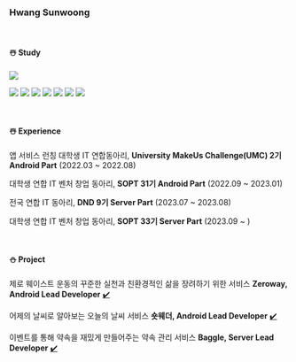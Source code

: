 ### Hwang Sunwoong

<br>

#### ☃️ Study
<a href="https://solved.ac/sunwoong"><img src="http://mazassumnida.wtf/api/v2/generate_badge?boj=sunwoong"/></a>

<img src="https://img.shields.io/badge/Java-007396?style=flat&logo=OpenJDK&logoColor=white"/> <img src="https://img.shields.io/badge/Kotlin-7F52FF?style=flat&logo=Kotlin&logoColor=white"/> <img src="https://img.shields.io/badge/Spring-6DB33F?style=flat&logo=Spring&logoColor=white"/> <img src="https://img.shields.io/badge/SpringBoot-6DB33F?style=flat&logo=SpringBoot&logoColor=white"/> <img src="https://img.shields.io/badge/AWS-232F3E?style=flat&logo=Amazon AWS&logoColor=white"/> <img src="https://img.shields.io/badge/MySQL-4479A1?style=flat&logo=MySQL&logoColor=white"/> <img src="https://img.shields.io/badge/Docker-2496ED?style=flat&logo=Docker&logoColor=white"/>

<br>

#### ☃️ Experience
앱 서비스 런칭 대학생 IT 연합동아리, **University MakeUs Challenge(UMC) 2기 Android Part** (2022.03 ~ 2022.08)

대학생 연합 IT 벤처 창업 동아리, **SOPT 31기 Android Part** (2022.09 ~ 2023.01)

전국 연합 IT 동아리, **DND 9기 Server Part** (2023.07 ~ 2023.08)

대학생 연합 IT 벤처 창업 동아리, **SOPT 33기 Server Part** (2023.09 ~ )

<br>

#### ⛄️ Project
제로 웨이스트 운동의 꾸준한 실천과 친환경적인 삶을 장려하기 위한 서비스 **Zeroway, Android Lead Developer** [✔️](https://github.com/Zeroway-GreenFriends/Zeroway-Android)

어제의 날씨로 알아보는 오늘의 날씨 서비스 **숏웨더, Android Lead Developer** [✔️](https://github.com/TeamShortWeather/ShortWeather-AOS)

이벤트를 통해 약속을 재밌게 만들어주는 약속 관리 서비스 **Baggle, Server Lead Developer** [✔️](https://github.com/dnd-side-project/dnd-9th-2-backend)

<br>
